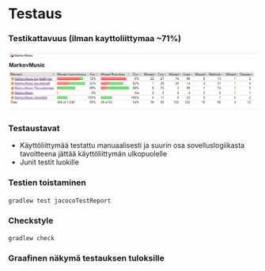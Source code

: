 # Testaus

### Testikattavuus (ilman kayttoliittymaa ~71%)
![](https://github.com/lossitomatossi/MarkovMusic/blob/main/dokumentaatio/kuvat/Jacoco.PNG "Jacoco testikattavuus")

### Testaustavat

- Käyttöliittymää testattu manuaalisesti ja suurin osa sovelluslogiikasta tavoitteena jättää käyttöliittymän ulkopuolelle
- Junit testit luokille

### Testien toistaminen

```gradlew test jacocoTestReport```
### Checkstyle
```gradlew check```

### Graafinen näkymä testauksen tuloksille
